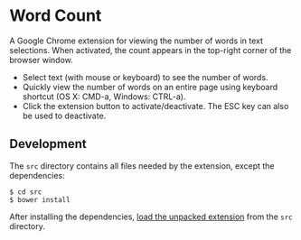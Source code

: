 # Word Count

A Google Chrome extension for viewing the number of words in text selections. When activated, the count appears in the top-right corner of the browser window.

- Select text (with mouse or keyboard) to see the number of words.
- Quickly view the number of words on an entire page using keyboard shortcut (OS X: CMD-a, Windows: CTRL-a).
- Click the extension button to activate/deactivate. The ESC key can also be used to deactivate.


## Development

The `src` directory contains all files needed by the extension, except the dependencies:

    $ cd src
    $ bower install

After installing the dependencies, [load the unpacked extension](https://developer.chrome.com/extensions/getstarted#unpacked) from the `src` directory.
